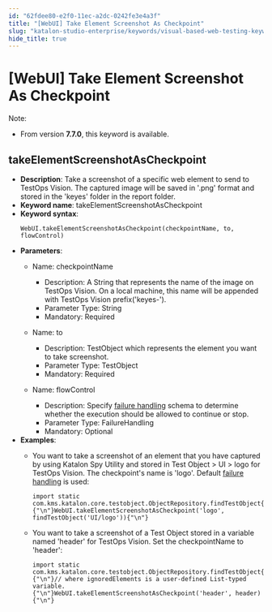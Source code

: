 ```yaml
---
id: "62fdee80-e2f0-11ec-a2dc-0242fe3e4a3f"
title: "[WebUI] Take Element Screenshot As Checkpoint"
slug: "katalon-studio-enterprise/keywords/visual-based-web-testing-keywords/webui-take-element-screenshot-as-checkpoint"
hide_title: true
---
```


# <a id="id_0" class="anchor_top_offset"/><a id="ariaid-title1" class="anchor_top_offset"/>[WebUI] Take Element Screenshot As Checkpoint

<div xmlns="http://www.w3.org/1999/xhtml" className="p"><div className="note note note_note"><span className="note__title">Note:</span> 
    <ul className="ul"><li className="li"><p className="p">From version <strong className="ph b">7.7.0</strong>, this keyword is
          available.</p></li></ul>
  </div></div>

## <a id="id_0__id_1" class="anchor_top_offset"/>takeElementScreenshotAsCheckpoint

              
<ul xmlns="http://www.w3.org/1999/xhtml" className="ul"><li className="li">     <strong className="ph b">Description</strong>: Take a screenshot of a specific     web element to send to TestOps Vision. The captured image will be     saved in '.png' format and stored in the 'keyes' folder in the     report folder.</li><li className="li">     <strong className="ph b">Keyword name</strong>:     takeElementScreenshotAsCheckpoint</li><li className="li">     <strong className="ph b">Keyword syntax</strong>:     <pre className="pre codeblock"><code>WebUI.takeElementScreenshotAsCheckpoint(checkpointName, to, flowControl)</code></pre>   </li><li className="li">     <p className="p">       <strong className="ph b">Parameters</strong>:</p>     <ul className="ul"><li className="li">         <p className="p">Name: checkpointName</p>         <ul className="ul"><li className="li">Description: A String that represents the name of the image on             TestOps Vision. On a local machine, this name will be appended with             TestOps Vision prefix('keyes-').</li><li className="li">Parameter Type: String</li><li className="li">Mandatory: Required</li></ul>       </li><li className="li">         <p className="p">Name: to</p>         <ul className="ul"><li className="li">Description: TestObject which represents the element you want             to take screenshot.</li><li className="li">Parameter Type: TestObject</li><li className="li">Mandatory: Required</li></ul>       </li><li className="li">         <p className="p">Name: flowControl</p>         <ul className="ul"><li className="li">Description: Specify <a className="xref" href="/docs/legacy/katalon-studio-enterprise/error-management/test-maintenance/failure-handling">failure handling</a>             schema to determine whether the execution should be allowed to             continue or stop.</li><li className="li">Parameter Type: FailureHandling</li><li className="li">Mandatory: Optional</li></ul>       </li></ul>   </li><li className="li">     <div className="p">       <strong className="ph b">Examples</strong>:<ul className="ul"><li className="li"><p className="p">You want to take a screenshot of an element that you have captured by using Katalon Spy Utility and stored in Test Object &gt; UI &gt; logo for TestOps Vision. The checkpoint's name is 'logo'. Default <a className="xref" href="/docs/legacy/katalon-studio-enterprise/error-management/test-maintenance/failure-handling">failure handling</a> is used:</p><div className="p"><pre className="pre codeblock"><code>import static com.kms.katalon.core.testobject.ObjectRepository.findTestObject{"\n"}{"\n"}WebUI.takeElementScreenshotAsCheckpoint('logo', findTestObject('UI/logo')){"\n"}</code></pre></div></li><li className="li"><p className="p">You want to take a screenshot of a Test Object stored in a variable named 'header' for TestOps Vision. Set the checkpointName to 'header':</p><div className="p"><pre className="pre codeblock"><code>import static com.kms.katalon.core.testobject.ObjectRepository.findTestObject{"\n"}{"\n"}// where ignoredElements is a user-defined List-typed variable.{"\n"}WebUI.takeElementScreenshotAsCheckpoint('header', header){"\n"}</code></pre></div></li></ul></div>   </li></ul> 
                                                          

